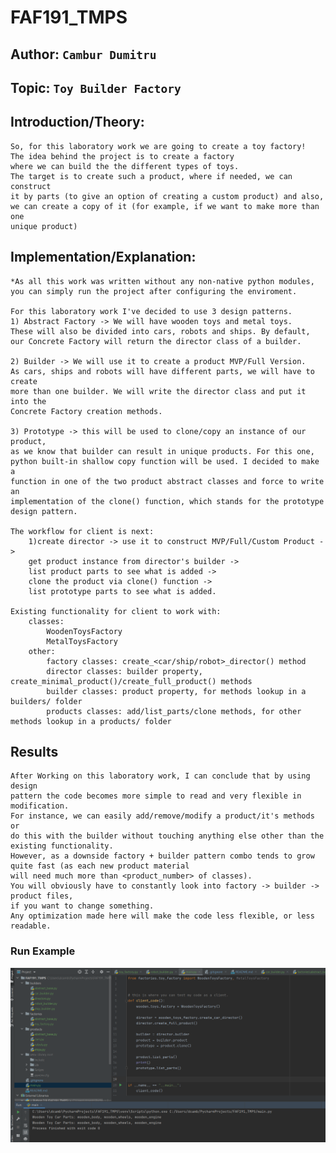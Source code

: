 # FAF191_TMPS

## Author: `Cambur Dumitru`
## Topic: `Toy Builder Factory`
## Introduction/Theory:
    So, for this laboratory work we are going to create a toy factory!
    The idea behind the project is to create a factory
    where we can build the the different types of toys.
    The target is to create such a product, where if needed, we can construct 
    it by parts (to give an option of creating a custom product) and also,
    we can create a copy of it (for example, if we want to make more than one 
    unique product)
    
## Implementation/Explanation:
    *As all this work was written without any non-native python modules,
    you can simply run the project after configuring the enviroment.

    For this laboratory work I've decided to use 3 design patterns.
    1) Abstract Factory -> We will have wooden toys and metal toys.
    These will also be divided into cars, robots and ships. By default,
    our Concrete Factory will return the director class of a builder.

    2) Builder -> We will use it to create a product MVP/Full Version. 
    As cars, ships and robots will have different parts, we will have to create
    more than one builder. We will write the director class and put it into the
    Concrete Factory creation methods.

    3) Prototype -> this will be used to clone/copy an instance of our product,
    as we know that builder can result in unique products. For this one, 
    python built-in shallow copy function will be used. I decided to make a
    function in one of the two product abstract classes and force to write an 
    implementation of the clone() function, which stands for the prototype
    design pattern. 
    
    The workflow for client is next:
        1)create director -> use it to construct MVP/Full/Custom Product -> 
        get product instance from director's builder -> 
        list product parts to see what is added ->
        clone the product via clone() function -> 
        list prototype parts to see what is added.

    Existing functionality for client to work with:
        classes:
            WoodenToysFactory
            MetalToysFactory
        other:
            factory classes: create_<car/ship/robot>_director() method
            director classes: builder property, create_minimal_product()/create_full_product() methods
            builder classes: product property, for methods lookup in a builders/ folder
            products classes: add/list_parts/clone methods, for other methods lookup in a products/ folder
            

## Results
    After Working on this laboratory work, I can conclude that by using design 
    pattern the code becomes more simple to read and very flexible in modification.
    For instance, we can easily add/remove/modify a product/it's methods or
    do this with the builder without touching anything else other than the existing functionality.
    However, as a downside factory + builder pattern combo tends to grow quite fast (as each new product material
    will need much more than <product_number> of classes).
    You will obviously have to constantly look into factory -> builder -> product files,
    if you want to change something. 
    Any optimization made here will make the code less flexible, or less readable.
    
### Run Example
![img.png](img.png)
